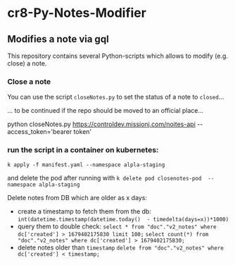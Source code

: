 # cr8-Py-Notes-Modifier
## Modifies a note via gql

This repository contains several Python-scripts which allows to modify (e.g. close) a note.

### Close a note
You can use the script `closeNotes.py` to set the status of a note to `closed`...

... to be continued if the repo should be moved to an official place...

python closeNotes.py https://controldev.missionj.com/noites-api --access_token='bearer token'

### run the script in a container on kubernetes:
`k apply -f manifest.yaml --namespace alpla-staging`

and delete the pod after running with
`k delete pod closenotes-pod  --namespace alpla-staging`

Delete notes from DB which are older as x days:
- create a timestamp to fetch them from the db: 
  `int(datetime.timestamp(datetime.today()  - timedelta(days=x))*1000)`
- query them to double check:
  `select * from "doc"."v2_notes" where dc['created'] > 1679402175830 limit 100;`
  `select count(*) from "doc"."v2_notes" where dc['created'] > 1679402175830;`
- delete notes older than `timestamp`
  `delete from "doc"."v2_notes" where dc['created'] < timestamp;`
  
